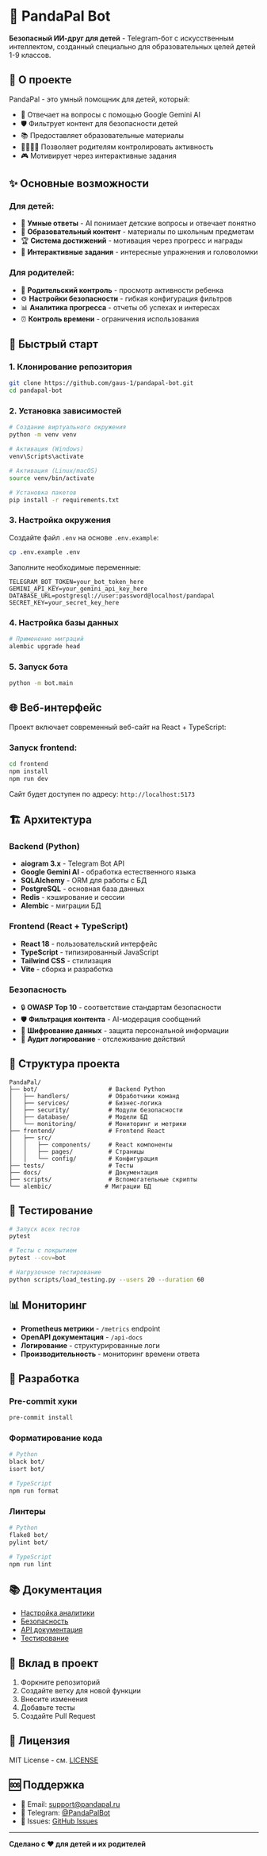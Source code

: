 # 🐼 PandaPal Bot

**Безопасный ИИ-друг для детей** - Telegram-бот с искусственным интеллектом, созданный специально для образовательных целей детей 1-9 классов.

## 🎯 О проекте

PandaPal - это умный помощник для детей, который:
- 🤖 Отвечает на вопросы с помощью Google Gemini AI
- 🛡️ Фильтрует контент для безопасности детей
- 📚 Предоставляет образовательные материалы
- 👨‍👩‍👧‍👦 Позволяет родителям контролировать активность
- 🎮 Мотивирует через интерактивные задания

## ✨ Основные возможности

### Для детей:
- 💬 **Умные ответы** - AI понимает детские вопросы и отвечает понятно
- 📖 **Образовательный контент** - материалы по школьным предметам
- 🏆 **Система достижений** - мотивация через прогресс и награды
- 🎨 **Интерактивные задания** - интересные упражнения и головоломки

### Для родителей:
- 👀 **Родительский контроль** - просмотр активности ребенка
- ⚙️ **Настройки безопасности** - гибкая конфигурация фильтров
- 📊 **Аналитика прогресса** - отчеты об успехах и интересах
- ⏰ **Контроль времени** - ограничения использования

## 🚀 Быстрый старт

### 1. Клонирование репозитория
```bash
git clone https://github.com/gaus-1/pandapal-bot.git
cd pandapal-bot
```

### 2. Установка зависимостей
```bash
# Создание виртуального окружения
python -m venv venv

# Активация (Windows)
venv\Scripts\activate

# Активация (Linux/macOS)
source venv/bin/activate

# Установка пакетов
pip install -r requirements.txt
```

### 3. Настройка окружения
Создайте файл `.env` на основе `.env.example`:
```bash
cp .env.example .env
```

Заполните необходимые переменные:
```env
TELEGRAM_BOT_TOKEN=your_bot_token_here
GEMINI_API_KEY=your_gemini_api_key_here
DATABASE_URL=postgresql://user:password@localhost/pandapal
SECRET_KEY=your_secret_key_here
```

### 4. Настройка базы данных
```bash
# Применение миграций
alembic upgrade head
```

### 5. Запуск бота
```bash
python -m bot.main
```

## 🌐 Веб-интерфейс

Проект включает современный веб-сайт на React + TypeScript:

### Запуск frontend:
```bash
cd frontend
npm install
npm run dev
```

Сайт будет доступен по адресу: `http://localhost:5173`

## 🏗️ Архитектура

### Backend (Python)
- **aiogram 3.x** - Telegram Bot API
- **Google Gemini AI** - обработка естественного языка
- **SQLAlchemy** - ORM для работы с БД
- **PostgreSQL** - основная база данных
- **Redis** - кэширование и сессии
- **Alembic** - миграции БД

### Frontend (React + TypeScript)
- **React 18** - пользовательский интерфейс
- **TypeScript** - типизированный JavaScript
- **Tailwind CSS** - стилизация
- **Vite** - сборка и разработка

### Безопасность
- 🔒 **OWASP Top 10** - соответствие стандартам безопасности
- 🛡️ **Фильтрация контента** - AI-модерация сообщений
- 🔐 **Шифрование данных** - защита персональной информации
- 📝 **Аудит логирование** - отслеживание действий

## 📁 Структура проекта

```
PandaPal/
├── bot/                    # Backend Python
│   ├── handlers/           # Обработчики команд
│   ├── services/           # Бизнес-логика
│   ├── security/           # Модули безопасности
│   ├── database/           # Модели БД
│   └── monitoring/         # Мониторинг и метрики
├── frontend/               # Frontend React
│   ├── src/
│   │   ├── components/     # React компоненты
│   │   ├── pages/          # Страницы
│   │   └── config/         # Конфигурация
├── tests/                  # Тесты
├── docs/                   # Документация
├── scripts/                # Вспомогательные скрипты
└── alembic/               # Миграции БД
```

## 🧪 Тестирование

```bash
# Запуск всех тестов
pytest

# Тесты с покрытием
pytest --cov=bot

# Нагрузочное тестирование
python scripts/load_testing.py --users 20 --duration 60
```

## 📊 Мониторинг

- **Prometheus метрики** - `/metrics` endpoint
- **OpenAPI документация** - `/api-docs`
- **Логирование** - структурированные логи
- **Производительность** - мониторинг времени ответа

## 🔧 Разработка

### Pre-commit хуки
```bash
pre-commit install
```

### Форматирование кода
```bash
# Python
black bot/
isort bot/

# TypeScript
npm run format
```

### Линтеры
```bash
# Python
flake8 bot/
pylint bot/

# TypeScript
npm run lint
```

## 📚 Документация

- [Настройка аналитики](docs/SETUP/ANALYTICS_SETUP.md)
- [Безопасность](docs/SECURITY/SECURITY_GUIDE.md)
- [API документация](docs/api/openapi.yaml)
- [Тестирование](docs/TESTING/TESTING.md)

## 🤝 Вклад в проект

1. Форкните репозиторий
2. Создайте ветку для новой функции
3. Внесите изменения
4. Добавьте тесты
5. Создайте Pull Request

## 📄 Лицензия

MIT License - см. [LICENSE](LICENSE)

## 🆘 Поддержка

- 📧 Email: support@pandapal.ru
- 💬 Telegram: [@PandaPalBot](https://t.me/PandaPalBot)
- 🐛 Issues: [GitHub Issues](https://github.com/gaus-1/pandapal-bot/issues)

---

**Сделано с ❤️ для детей и их родителей**
